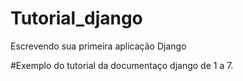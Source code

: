 # Tutorial_django
Escrevendo sua primeira aplicação Django

#Exemplo do tutorial da documentaço django de 1 a 7.
